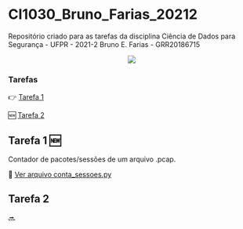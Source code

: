 # CI1030_Bruno_Farias_20212
Repositório criado para as tarefas da disciplina Ciência de Dados para Segurança - UFPR - 2021-2
Bruno E. Farias - GRR20186715

<p align="center">
<img src="http://img.shields.io/static/v1?label=STATUS&message=EM%20DESENVOLVIMENTO&color=GREEN&style=for-the-badge"/>
</p>

### Tarefas
:point_right: [Tarefa 1](#tarefa-1)

:new: [Tarefa 2](#tarefa-2)


## Tarefa 1 :new:
Contador de pacotes/sessões de um arquivo .pcap.

:mag_right: [Ver arquivo conta_sessoes.py](conta_sessoes.py)

## Tarefa 2
:soon:



